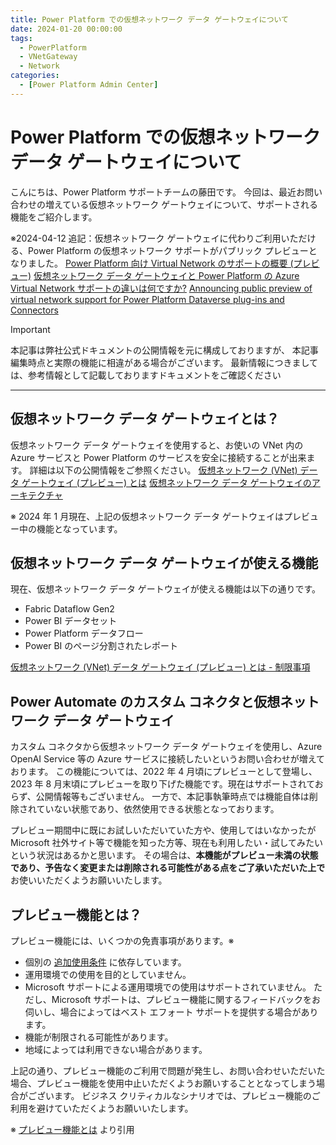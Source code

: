 ```yaml
---
title: Power Platform での仮想ネットワーク データ ゲートウェイについて
date: 2024-01-20 00:00:00
tags:
  - PowerPlatform
  - VNetGateway
  - Network
categories:
  - [Power Platform Admin Center]
---
```


# Power Platform での仮想ネットワーク データ ゲートウェイについて
<!-- ここに 導入部分 -->
こんにちは、Power Platform サポートチームの藤田です。
今回は、最近お問い合わせの増えている仮想ネットワーク ゲートウェイについて、サポートされる機能をご紹介します。

※2024-04-12 追記：仮想ネットワーク ゲートウェイに代わりご利用いただける、Power Platform の仮想ネットワーク サポートがパブリック プレビューとなりました。
[Power Platform 向け Virtual Network のサポートの概要 (プレビュー)](https://learn.microsoft.com/ja-jp/power-platform/admin/vnet-support-overview)
[仮想ネットワーク データ ゲートウェイと Power Platform の Azure Virtual Network サポートの違いは何ですか?](https://learn.microsoft.com/en-in/power-platform/admin/vnet-support-overview#whats-the-difference-between-a-virtual-network-data-gateway-and-azure-virtual-network-support-for-power-platform)
[Announcing public preview of virtual network support for Power Platform Dataverse plug-ins and Connectors](https://powerapps.microsoft.com/en-us/blog/announcing-public-preview-of-virtual-network-support-for-power-platform-dataverse-plug-ins-and-connectors/)

<!-- more -->

<!-- ここに Read more 以降の文章 -->
> [!IMPORTANT] 
> 本記事は弊社公式ドキュメントの公開情報を元に構成しておりますが、 本記事編集時点と実際の機能に相違がある場合がございます。 
> 最新情報につきましては、参考情報として記載しておりますドキュメントをご確認ください

---
## 仮想ネットワーク データ ゲートウェイとは？

仮想ネットワーク データ ゲートウェイを使用すると、お使いの VNet 内の Azure サービスと Power Platform のサービスを安全に接続することが出来ます。
詳細は以下の公開情報をご参照ください。
[仮想ネットワーク (VNet) データ ゲートウェイ (プレビュー) とは](https://learn.microsoft.com/ja-jp/data-integration/vnet/overview)
[仮想ネットワーク データ ゲートウェイのアーキテクチャ](https://learn.microsoft.com/ja-jp/data-integration/vnet/data-gateway-architecture)

※ 2024 年 1 月現在、上記の仮想ネットワーク データ ゲートウェイはプレビュー中の機能となっています。

## 仮想ネットワーク データ ゲートウェイが使える機能

現在、仮想ネットワーク データ ゲートウェイが使える機能は以下の通りです。
- Fabric Dataflow Gen2
- Power BI データセット
- Power Platform データフロー
- Power BI のページ分割されたレポート

[仮想ネットワーク (VNet) データ ゲートウェイ (プレビュー) とは - 制限事項](https://learn.microsoft.com/ja-jp/data-integration/vnet/overview#limitations)

## Power Automate のカスタム コネクタと仮想ネットワーク データ ゲートウェイ

カスタム コネクタから仮想ネットワーク データ ゲートウェイを使用し、Azure OpenAI Service 等の Azure サービスに接続したいというお問い合わせが増えております。
この機能については、2022 年 4 月頃にプレビューとして登場し、2023 年 8 月末頃にプレビューを取り下げた機能です。現在はサポートされておらず、公開情報等もございません。
一方で、本記事執筆時点では機能自体は削除されていない状態であり、依然使用できる状態となっております。

プレビュー期間中に既にお試しいただいていた方や、使用してはいなかったが Microsoft 社外サイト等で機能を知った方等、現在も利用したい・試してみたいという状況はあるかと思います。
その場合は、**本機能がプレビュー未満の状態であり、予告なく変更または削除される可能性がある点をご了承いただいた上で**お使いいただくようお願いいたします。

## プレビュー機能とは？

プレビュー機能には、いくつかの免責事項があります。※
- 個別の [追加使用条件](https://dynamics.microsoft.com/ja-jp/legaldocs/supp-dynamics365-preview/) に依存しています。
- 運用環境での使用を目的としていません。
- Microsoft サポートによる運用環境での使用はサポートされていません。 ただし、Microsoft サポートは、プレビュー機能に関するフィードバックをお伺いし、場合によってはベスト エフォート サポートを提供する場合があります。
- 機能が制限される可能性があります。
- 地域によっては利用できない場合があります。

上記の通り、プレビュー機能のご利用で問題が発生し、お問い合わせいただいた場合、プレビュー機能を使用中止いただくようお願いすることとなってしまう場合がございます。
ビジネス クリティカルなシナリオでは、プレビュー機能のご利用を避けていただくようお願いいたします。

※ [プレビュー機能とは](https://learn.microsoft.com/ja-jp/dynamics365/sales/sales-previews-in-trial) より引用
